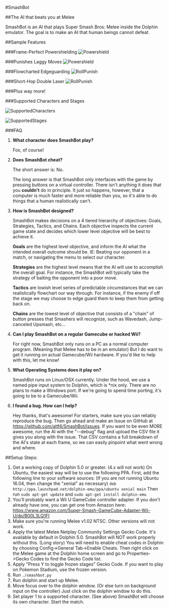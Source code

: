 #SmashBot

##The AI that beats you at Melee

SmashBot is an AI that plays Super Smash Bros: Melee inside the Dolphin emulator. The goal is to make an AI that human beings cannot defeat.

##Sample Features

###Frame-Perfect Powershielding
![Powershield](images/Powershield.gif)

###Punishes Laggy Moves
![Powershield](images/RollPunish.gif)

###Flowcharted Edgeguarding
![RollPunish](images/MarthKiller.gif)

###Short-Hop Double Laser
![RollPunish](images/SHDL.gif)

###Plus way more!

###Supported Characters and Stages

![SupportedCharacters](images/SupportedCharacters.png)

![SupportedStages](images/SupportedStages.png)

###FAQ

1. **What character does SmashBot play?**

    Fox, of course!

2. **Does SmashBot cheat?**

    The short answer is: No.

    The long answer is that SmashBot only interfaces with the game by pressing buttons on a virtual controller. There isn't anything it does that you **couldn't** do in principle. It just so happens, however, that a computer is much faster and more reliable than you, so it's able to do things that a human realistically can't.

3. **How is SmashBot designed?**

    SmashBot makes decisions on a 4 tiered hierarchy of objectives: Goals, Strategies, Tactics, and Chains. Each objective inspects the current game state and decides which lower level objective will be best to achieve it.

    **Goals** are the highest level objective, and inform the AI what the intended overall outcome should be. IE: Beating our opponent in a match, or navigating the menu to select our character.

    **Strategies** are the highest level means that the AI will use to accomplish the overall goal. For instance, the SmashBot will typically take the strategy of baiting the opponent into a poor move.

    **Tactics** are lowish level series of predictable circumstances that we can realistically flowchart our way through. For instance, if the enemy if off the stage we may choose to edge guard them to keep them from getting back on.

    **Chains** are the lowest level of objective that consists of a "chain" of button presses that Smashers will recognize, such as Wavedash, Jump-canceled Upsmash, etc...

4. **Can I play SmashBot on a regular Gamecube or hacked Wii?**

    For right now, SmashBot only runs on a PC as a normal computer program. (Meaning that Melee has to be in an emulator) But I do want to get it running on actual Gamecube/Wii hardware. If you'd like to help with this, let me know!

5. **What Operating Systems does it play on?**

    SmashBot runs on Linux/OSX currently. Under the hood, we use a named pipe input system to Dolphin, which is *nix only. There are no plans to make a Windows port. If we're going to spend time porting, it's going to be to a Gamecube/Wii.

6. **I found a bug. How can I help?**

    Hey thanks, that's awesome! For starters, make sure you can reliably reproduce the bug. Then go ahead and make an Issue on GitHub at https://github.com/altf4/SmashBot/issues. If you want to be even MORE awesome, run the AI with the "--debug" flag and upload the CSV file it gives you along with the issue. That CSV contains a full breakdown of the AI's state at each frame, so we can easily pinpoint what went wrong and where.


##Setup Steps:

1. Get a working copy of Dolphin 5.0 or greater. (4.x will not work) On Ubuntu, the easiest way will be to use the following PPA. First, add the following line to your software sources: (If you are not running Ubuntu 16.04, then change the "xenial" as necessary)
`deb http://ppa.launchpad.net/dolphin-emu/ppa/ubuntu xenial main`
Then run `sudo apt-get update` and `sudo apt-get install dolphin-emu`
2. You'll probably want a Wii U GameCube controller adapter. If you don't already have one, you can get one from Amazon here:
https://www.amazon.com/Super-Smash-GameCube-Adapter-Wii-U/dp/B00L3LQ1FI
3. Make sure you're running Melee v1.02 NTSC. Other versions will not work.
4. Apply the latest Melee Netplay Community Settings Gecko Code. It's available by default in Dolphin 5.0. SmashBot will NOT work properly without this. (Long story) You will need to enable cheat codes in Dolphin by choosing Config->General Tab->Enable Cheats. Then right click on the Melee game at the Dolphin home screen and go to Properties->Gecko Codes to find the Gecko Code list.
5. Apply "Press Y to toggle frozen stages" Gecko Code. If you want to play on Pokemon Stadium, use the frozen version.
6. Run `./smashbot.py`
7. Run dolphin and start up Melee.
8. Move focus over to the dolphin window. (Or else turn on background input on the controller) Just click on the dolphin window to do this.
9. Set player 1 to a supported character. (See above) SmashBot will choose its own character. Start the match.
